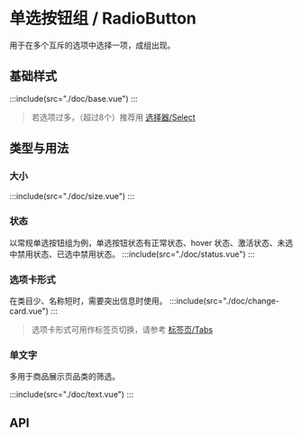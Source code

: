 <style lang="scss">
  .demo-radio-box {
    display: flex;
    justify-content: space-around;
  }
  .mtd-radio-group {
    line-height: auto;
  }
  .mtd-radio {
    margin-right: 50px;
  }
  .demo-mtd-radio-only-text .mtd-radio-group {
    margin-right: 20px;
    vertical-align: baseline;
  }
  .demo-mtd-radio-only-text .mtd-radio {
    vertical-align: baseline;
    margin-right: 10px;
  }
  .demo-mtd-radio-only-text .mtd-radio-checked,
  .demo-mtd-radio-only-text .mtd-radio:hover {
    color: #4477F0;
  }
  .demo-tags {
    display: inline-block;
    vertical-align: middle;
  }
  .demo-mtd-radio-card {
    display: inline-block;
    margin: 0 25px;
    padding: 12px 16px;
    border: 1px solid #D3D8E4;
    border-radius: 4px;
    cursor:pointer;
  }
  .demo-mtd-radio-card i {
    color: #B5BBD1;
  }
  .demo-mtd-radio-card-title {
    color: #464646;
  }
  .demo-mtd-radio-card-desc {
    color: #ADADAD;
    font-size: 12px;
  }
  .demo-mtd-radio-only-text .mtd-radio,
  .demo-mtd-radio-only-text .mtd-radio:hover,
  .demo-mtd-radio-card,
  .demo-mtd-radio-card i,
  .demo-mtd-radio-card .demo-mtd-radio-card-title,
  .demo-mtd-radio-card:hover,
  .demo-mtd-radio-card:hover i,
  .demo-mtd-radio-card:hover .demo-mtd-radio-card-title {
    transition: all .3s ease-in-out;
  }
</style>
# 单选按钮组 / RadioButton
用于在多个互斥的选项中选择一项，成组出现。

## 基础样式
:::include(src="./doc/base.vue")
:::
> 若选项过多，（超过8个）推荐用 [选择器/Select <i class="mtdicon mtdicon-link-o"></i>](/components/select)

## 类型与用法
### 大小 <design-tag></design-tag>
:::include(src="./doc/size.vue")
:::
### 状态 <design-tag></design-tag>
以常规单选按钮组为例，单选按钮状态有正常状态、hover 状态、激活状态、未选中禁用状态、已选中禁用状态。
:::include(src="./doc/status.vue")
:::

### 选项卡形式
在类目少、名称短时，需要突出信息时使用。
:::include(src="./doc/change-card.vue")
:::
> 选项卡形式可用作标签页切换，请参考 [标签页/Tabs <i class="mtdicon mtdicon-link-o"></i>](/components/tabs)

### 单文字
多用于商品展示页品类的筛选。

:::include(src="./doc/text.vue")
:::

## API
<api-doc name="Radio" :doc="require('./api.json')"></api-doc>
<api-doc name="RadioButton" :doc="require('../radio-button/api.json')"></api-doc>
<api-doc name="RadioGroup" :doc="require('../radio-group/api.json')"></api-doc>
